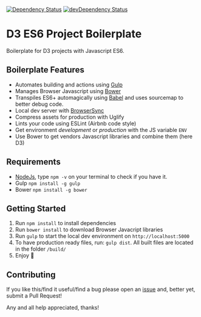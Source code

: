 [![Dependency Status](https://david-dm.org/Packet-Clearing-House/d3-es6-boilerplate.svg)](https://david-dm.org/Packet-Clearing-House/d3-es6-boilerplate) [![devDependency Status](https://david-dm.org/Packet-Clearing-House/d3-es6-boilerplate/dev-status.svg)](https://david-dm.org/Packet-Clearing-House/d3-es6-boilerplate#info=devDependencies)

# D3 ES6 Project Boilerplate

Boilerplate for D3 projects with Javascript ES6.

## Boilerplate Features

- Automates building and actions using [Gulp](http://gulpjs.com/)
- Manages Browser Javascript using [Bower](http://bower.io/)
- Transpiles ES6+ automagically using [Babel](https://babeljs.io/) and uses sourcemap to better debug code.
- Local dev server with [BrowserSync](http://browsersync.io/)
- Compress assets for production with Uglify
- Lints your code using ESLint (Airbnb code style)
- Get environment _development_ or _production_ with the JS variable `ENV`
- Use Bower to get vendors Javascript libraries and combine them (here D3)

## Requirements

- [NodeJs](http://www.nodejs.org), type `npm -v` on your terminal to check if you have it.
- Gulp `npm install -g gulp`
- Bower `npm install -g bower`

## Getting Started

1. Run `npm install` to install dependencies
2. Run `bower install` to download Browser Javacript libraries
3. Run `gulp` to start the local dev environment on `http://localhost:5000`
4. To have production ready files, run: `gulp dist`. All built files are located in the folder `/build/`
5. Enjoy 🍻

## Contributing

If you like this/find it useful/find a bug please open an [issue](https://github.com/Packet-Clearing-House/d3-es6-boilerplate/issues) and, better yet, submit a Pull Request!

Any and all help appreciated, thanks!
